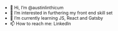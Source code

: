 - 👋 Hi, I’m @austinlinthicum
- 👀 I’m interested in furthering my front end skill set 
- 🌱 I’m currently learning JS, React and Gatsby 
- 📫 How to reach me: LinkedIn 

<!---
austinlinthicum/austinlinthicum is a ✨ special ✨ repository because its `README.md` (this file) appears on your GitHub profile.
You can click the Preview link to take a look at your changes.
--->
